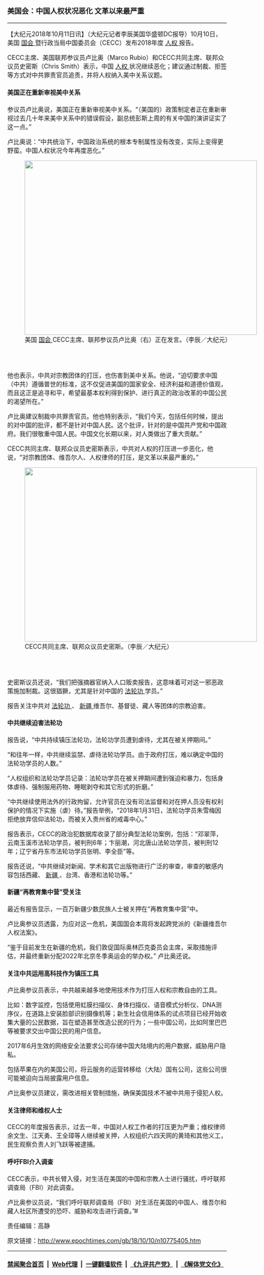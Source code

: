 ### 美国会：中国人权状况恶化 文革以来最严重
------------------------

<p>
 【大纪元2018年10月11日讯】（大纪元记者李辰美国华盛顿DC报导）10月10日，美国
 <a href="http://www.epochtimes.com/gb/tag/%E5%9B%BD%E4%BC%9A.html">
  国会
 </a>
 暨行政当局中国委员会（CECC）发布2018年度
 <a href="http://www.epochtimes.com/gb/tag/%E4%BA%BA%E6%9D%83.html">
  人权
 </a>
 报告。
</p>
<p>
 CECC主席、美国联邦参议员卢比奥（Marco Rubio）和CECC共同主席、联邦众议员史密斯（Chris Smith）表示，中国
 <a href="http://www.epochtimes.com/gb/tag/%E4%BA%BA%E6%9D%83.html">
  人权
 </a>
 状况继续恶化；建议通过制裁、拒签等方式对中共罪责官员追责，并将人权纳入美中关系议题。
</p>
<h4>
 美国正在重新审视美中关系
</h4>
<p>
 参议员卢比奥说，美国正在重新审视美中关系。“（美国的）政策制定者正在重新审视过去几十年来美中关系中的错误假设，副总统彭斯上周的有关中国的演讲证实了这一点。”
</p>
<p>
 卢比奥说：“中共统治下，中国政治系统的根本专制属性没有改变，实际上变得更野蛮。中国人权状况今年再度恶化。”
</p>
<figure class="wp-caption aligncenter" id="attachment_10775745" style="width: 533px">
 <a href="http://i.epochtimes.com/assets/uploads/2018/10/DSCN3477.jpg">
  <img alt="" class="size-medium_vertical wp-image-10775745" height="400" src="http://i.epochtimes.com/assets/uploads/2018/10/DSCN3477-533x400.jpg" width="533"/>
 </a>
 <br/><figcaption class="wp-caption-text">
  美国
  <a href="http://www.epochtimes.com/gb/tag/%E5%9B%BD%E4%BC%9A.html">
   国会
  </a>
  CECC主席、联邦参议员卢比奥（右）正在发言。（李辰／大纪元）
 </figcaption><br/>
</figure><br/>
<p>
 他也表示，中共对宗教团体的打压，也伤害到美中关系。他说，“迫切要求中国（中共）遵循普世的标准，这不仅促进美国的国家安全、经济利益和道德价值观，而且这正是追寻和平，希望最基本权利得到保护、进行真正的政治改革的中国公民的渴望所在。”
</p>
<p>
 卢比奥建议制裁中共罪责官员。他也特别表示，“我们今天，包括任何时候，提出的对中国的批评，都不是针对中国人民。这个批评，针对的是中国共产党和中国政府。我们很敬重中国人民。中国文化长期以来，对人类做出了重大贡献。”
</p>
<p>
 CECC共同主席、联邦众议员史密斯表示，中共对人权的打压进一步恶化，他说，“对宗教团体、维吾尔人、人权律师的打压，是文革以来最严重的。”
</p>
<figure class="wp-caption aligncenter" id="attachment_10775732" style="width: 533px">
 <a href="http://i.epochtimes.com/assets/uploads/2018/10/DSCN3490.jpg">
  <img alt="" class="size-medium_vertical wp-image-10775732" height="400" src="http://i.epochtimes.com/assets/uploads/2018/10/DSCN3490-533x400.jpg" width="533"/>
 </a>
 <br/><figcaption class="wp-caption-text">
  CECC共同主席、联邦众议员史密斯。（李辰／大纪元）
 </figcaption><br/>
</figure><br/>
<p>
 史密斯议员还说，“我们把强摘器官纳入人口贩卖报告，这意味着可对这一邪恶政策施加制裁。这很猖獗，尤其是针对中国的
 <a href="http://www.epochtimes.com/gb/tag/%E6%B3%95%E8%BD%AE%E5%8A%9F.html">
  法轮功
 </a>
 学员。”
</p>
<p>
 报告关注中共对
 <a href="http://www.epochtimes.com/gb/tag/%E6%B3%95%E8%BD%AE%E5%8A%9F.html">
  法轮功
 </a>
 、
 <a href="http://www.epochtimes.com/gb/tag/%E6%96%B0%E7%96%86.html">
  新疆
 </a>
 维吾尔、基督徒、藏人等团体的宗教迫害。
</p>
<h4>
 中共继续迫害法轮功
</h4>
<p>
 报告说，“中共持续镇压法轮功，法轮功学员遭到虐待，尤其在被关押期间。”
</p>
<p>
 “和往年一样，中共继续监禁、虐待法轮功学员。由于政府打压，难以确定中国的法轮功学员的人数。”
</p>
<p>
 “人权组织和法轮功学员记录：法轮功学员在被关押期间遭到强迫和暴力，包括身体虐待、强制服用药物、睡眠剥夺和其它形式的折磨。”
</p>
<p>
 “中共继续使用法外的行政拘留，允许官员在没有司法监督和对在押人员没有权利保护的情况下实施（虐）待。”报告举例，“2018年1月31日，法轮功学员朱雪梅因拒绝放弃信仰法轮功，而被关入贵州省的戒毒中心。”
</p>
<p>
 报告表示，CECC的政治犯数据库收录了部分典型法轮功案例，包括：“邓翠萍，云南玉溪市法轮功学员，被判刑6年；卞丽潮，河北唐山法轮功学员，被判刑12年；辽宁省丹东市法轮功学员张明、李全臣”等。
</p>
<p>
 报告还说，“中共继续对新闻、学术和其它出版物进行广泛的审查，审查的敏感内容包括西藏、
 <a href="http://www.epochtimes.com/gb/tag/%E6%96%B0%E7%96%86.html">
  新疆
 </a>
 、台湾、香港和法轮功等。”
</p>
<h4>
 新疆“再教育集中营”受关注
</h4>
<p>
 最近有报告显示，一百万新疆少数民族人士被关押在“再教育集中营”中。
</p>
<p>
 卢比奥参议员透露，为应对这一危机，美国国会本周将发起跨党派的《新疆维吾尔人权法案》。
</p>
<p>
 “鉴于目前发生在新疆的危机，我们敦促国际奥林匹克委员会主席，采取措施评估，并最终重新分配2022年北京冬季奥运会的举办权。” 卢比奥还说。
</p>
<h4>
 关注中共运用高科技作为镇压工具
</h4>
<p>
 卢比奥参议员表示，中共越来越多地使用技术作为打压人权和宗教自由的工具。
</p>
<p>
 比如：数字监控，包括使用虹膜扫描仪、身体扫描仪、语音模式分析仪、DNA测序仪，在道路上安装脸部识别摄像机等；新生社会信用体系的试点项目已经开始收集大量的公民数据，旨在塑造甚至改造公民的行为；一些中国公司，比如阿里巴巴等被要求交出中国公民的用户信息。
</p>
<p>
 2017年6月生效的网络安全法要求公司存储中国大陆境内的用户数据，威胁用户隐私。
</p>
<p>
 包括苹果在内的美国公司，将云服务的运营转移给（大陆）国有公司，这些公司很可能被迫向当局披露用户信息。
</p>
<p>
 卢比奥参议员建议，需改进相关管制措施，确保美国技术不被中共用于侵犯人权。
</p>
<h4>
 关注律师和维权人士
</h4>
<p>
 CECC的年度报告表示，过去一年，中国对人权工作者的打压更为严重；维权律师余文生、江天勇、王全璋等人继续被关押，人权组织六四天网的黄琦和其他义工，民生观察负责人刘飞跃等被逮捕。
</p>
<h4>
 呼吁FBI介入调查
</h4>
<p>
 CECC表示，中共长臂入侵，对生活在美国的中国和宗教人士进行骚扰，呼吁联邦调查局（FBI）对此调查。
</p>
<p>
 卢比奥参议员说，“我们呼吁联邦调查局（FBI）对生活在美国的中国人、维吾尔和藏人社区所遭受的恐吓、威胁和攻击进行调查。”#
</p>
<p>
 责任编辑：高静
</p>

原文链接：http://www.epochtimes.com/gb/18/10/10/n10775405.htm


------------------------
#### [禁闻聚合首页](https://github.com/gfw-breaker/banned-news/blob/master/README.md) &nbsp;|&nbsp; [Web代理](https://github.com/gfw-breaker/open-proxy/blob/master/README.md) &nbsp;|&nbsp; [一键翻墙软件](https://github.com/gfw-breaker/nogfw/blob/master/README.md) &nbsp;|&nbsp; [《九评共产党》](https://github.com/gfw-breaker/9ping.md/blob/master/README.md#九评之一评共产党是什么) &nbsp;|&nbsp; [《解体党文化》](https://github.com/gfw-breaker/jtdwh.md/blob/master/README.md#绪论)